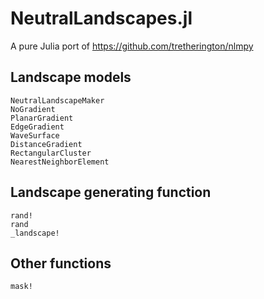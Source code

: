 # NeutralLandscapes.jl

A pure Julia port of https://github.com/tretherington/nlmpy

## Landscape models

```@docs
NeutralLandscapeMaker
NoGradient
PlanarGradient
EdgeGradient
WaveSurface
DistanceGradient
RectangularCluster
NearestNeighborElement
```

## Landscape generating function

```@docs
rand!
rand
_landscape!
```

## Other functions

```@docs
mask!
```
